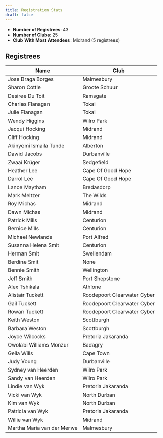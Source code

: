 ```yaml
---
title: Registration Stats
draft: false
---
```



<ul>
<li><strong>Number of Registrees</strong>: 43</li>

<li><strong>Number of Clubs</strong>: 25</li>

<li><strong>Club With Most Attendees</strong>: Midrand (5 registrees)

</ul>
<h2>Registrees</h2>

<script type="text/javascript" src="https://ajax.googleapis.com/ajax/libs/jquery/3.4.1/jquery.min.js"></script>
<script type="text/javascript" src="https://cdnjs.com/libraries/jquery.tablesorter"></script>
<script type="text/javascript">
    $(function() {
        $(".registreeTable").tablesorter();
    });
</script>

<table id="registreeTable" class="tablesorter">
    <thead>
        <tr>
            <th>
                Name
            </th> 
            <th>
                Club
            </th>
        </tr>
    </thead>
    <tbody>
<tr><td>Jose Braga Borges</td><td>Malmesbury</td></tr><tr><td>Sharon Cottle</td><td>Groote Schuur</td></tr><tr><td>Desiree Du Toit</td><td>Ramsgate</td></tr><tr><td>Charles Flanagan</td><td>Tokai</td></tr><tr><td>Julie Flanagan</td><td>Tokai</td></tr><tr><td>Wendy Higgins</td><td>Wilro Park</td></tr><tr><td>Jacqui Hocking</td><td>Midrand</td></tr><tr><td>Cliff Hocking</td><td>Midrand</td></tr><tr><td>Akinyemi Ismaila Tunde</td><td>Alberton</td></tr><tr><td>Dawid Jacobs</td><td>Durbanville</td></tr><tr><td>Zwaai Krüger</td><td>Sedgefield</td></tr><tr><td>Heather Lee</td><td>Cape Of Good Hope</td></tr><tr><td>Darrol Lee</td><td>Cape Of Good Hope</td></tr><tr><td>Lance Maytham</td><td>Bredasdorp</td></tr><tr><td>Mark Meltzer</td><td>The Wilds</td></tr><tr><td>Roy Michas</td><td>Midrand</td></tr><tr><td>Dawn Michas</td><td>Midrand</td></tr><tr><td>Patrick Mills</td><td>Centurion</td></tr><tr><td>Bernice Mills</td><td>Centurion</td></tr><tr><td>Michael Newlands</td><td>Port Alfred</td></tr><tr><td>Susanna Helena Smit</td><td>Centurion</td></tr><tr><td>Herman Smit</td><td>Swellendam</td></tr><tr><td>Berdine Smit</td><td>None</td></tr><tr><td>Bennie Smith</td><td>Wellington</td></tr><tr><td>Jeff Smith</td><td>Port Shepstone</td></tr><tr><td>Alex Tshikala</td><td>Athlone</td></tr><tr><td>Alistair Tuckett</td><td>Roodepoort Clearwater Cyber</td></tr><tr><td>Gail Tuckett</td><td>Roodepoort Clearwater Cyber</td></tr><tr><td>Rowan Tuckett</td><td>Roodepoort Clearwater Cyber</td></tr><tr><td>Keith Weston</td><td>Scottburgh</td></tr><tr><td>Barbara Weston</td><td>Scottburgh</td></tr><tr><td>Joyce Wilcocks</td><td>Pretoria Jakaranda</td></tr><tr><td>Owolabi Williams Monzur</td><td>Badagry</td></tr><tr><td>Geila Wills</td><td>Cape Town</td></tr><tr><td>Judy Young</td><td>Durbanville</td></tr><tr><td>Sydney van Heerden</td><td>Wilro Park</td></tr><tr><td>Sandy van Heerden</td><td>Wilro Park</td></tr><tr><td>Lindie van Wyk</td><td>Pretoria Jakaranda</td></tr><tr><td>Vicki van Wyk</td><td>North Durban</td></tr><tr><td>Kim van Wyk</td><td>North Durban</td></tr><tr><td>Patricia van Wyk</td><td>Pretoria Jakaranda</td></tr><tr><td>Willie van Wyk</td><td>Midrand</td></tr><tr><td>Martha Maria van der Merwe</td><td>Malmesbury</td></tr>    </tbody>
</table>
</body>
</html>
